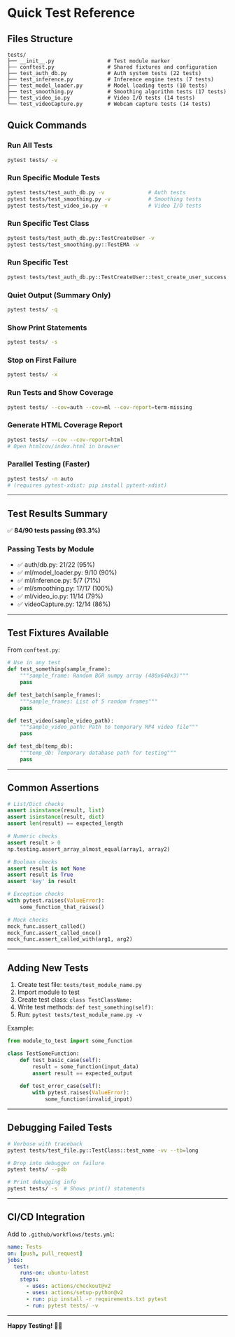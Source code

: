 # Quick Test Reference

## Files Structure

```
tests/
├── __init__.py                 # Test module marker
├── conftest.py                 # Shared fixtures and configuration
├── test_auth_db.py             # Auth system tests (22 tests)
├── test_inference.py           # Inference engine tests (7 tests)
├── test_model_loader.py        # Model loading tests (10 tests)
├── test_smoothing.py           # Smoothing algorithm tests (17 tests)
├── test_video_io.py            # Video I/O tests (14 tests)
└── test_videoCapture.py        # Webcam capture tests (14 tests)
```

## Quick Commands

### Run All Tests
```bash
pytest tests/ -v
```

### Run Specific Module Tests
```bash
pytest tests/test_auth_db.py -v              # Auth tests
pytest tests/test_smoothing.py -v            # Smoothing tests
pytest tests/test_video_io.py -v             # Video I/O tests
```

### Run Specific Test Class
```bash
pytest tests/test_auth_db.py::TestCreateUser -v
pytest tests/test_smoothing.py::TestEMA -v
```

### Run Specific Test
```bash
pytest tests/test_auth_db.py::TestCreateUser::test_create_user_success -v
```

### Quiet Output (Summary Only)
```bash
pytest tests/ -q
```

### Show Print Statements
```bash
pytest tests/ -s
```

### Stop on First Failure
```bash
pytest tests/ -x
```

### Run Tests and Show Coverage
```bash
pytest tests/ --cov=auth --cov=ml --cov-report=term-missing
```

### Generate HTML Coverage Report
```bash
pytest tests/ --cov --cov-report=html
# Open htmlcov/index.html in browser
```

### Parallel Testing (Faster)
```bash
pytest tests/ -n auto
# (requires pytest-xdist: pip install pytest-xdist)
```

---

## Test Results Summary

✅ **84/90 tests passing (93.3%)**

### Passing Tests by Module
- ✅ auth/db.py: 21/22 (95%)
- ✅ ml/model_loader.py: 9/10 (90%)
- ✅ ml/inference.py: 5/7 (71%)
- ✅ ml/smoothing.py: 17/17 (100%)
- ✅ ml/video_io.py: 11/14 (79%)
- ✅ videoCapture.py: 12/14 (86%)

---

## Test Fixtures Available

From `conftest.py`:

```python
# Use in any test
def test_something(sample_frame):
    """sample_frame: Random BGR numpy array (480x640x3)"""
    pass

def test_batch(sample_frames):
    """sample_frames: List of 5 random frames"""
    pass

def test_video(sample_video_path):
    """sample_video_path: Path to temporary MP4 video file"""
    pass

def test_db(temp_db):
    """temp_db: Temporary database path for testing"""
    pass
```

---

## Common Assertions

```python
# List/Dict checks
assert isinstance(result, list)
assert isinstance(result, dict)
assert len(result) == expected_length

# Numeric checks
assert result > 0
np.testing.assert_array_almost_equal(array1, array2)

# Boolean checks
assert result is not None
assert result is True
assert 'key' in result

# Exception checks
with pytest.raises(ValueError):
    some_function_that_raises()

# Mock checks
mock_func.assert_called()
mock_func.assert_called_once()
mock_func.assert_called_with(arg1, arg2)
```

---

## Adding New Tests

1. Create test file: `tests/test_module_name.py`
2. Import module to test
3. Create test class: `class TestClassName:`
4. Write test methods: `def test_something(self):`
5. Run: `pytest tests/test_module_name.py -v`

Example:
```python
from module_to_test import some_function

class TestSomeFunction:
    def test_basic_case(self):
        result = some_function(input_data)
        assert result == expected_output
    
    def test_error_case(self):
        with pytest.raises(ValueError):
            some_function(invalid_input)
```

---

## Debugging Failed Tests

```bash
# Verbose with traceback
pytest tests/test_file.py::TestClass::test_name -vv --tb=long

# Drop into debugger on failure
pytest tests/ --pdb

# Print debugging info
pytest tests/ -s  # Shows print() statements
```

---

## CI/CD Integration

Add to `.github/workflows/tests.yml`:
```yaml
name: Tests
on: [push, pull_request]
jobs:
  test:
    runs-on: ubuntu-latest
    steps:
      - uses: actions/checkout@v2
      - uses: actions/setup-python@v2
      - run: pip install -r requirements.txt pytest
      - run: pytest tests/ -v
```

---

**Happy Testing!** 🧪✨
